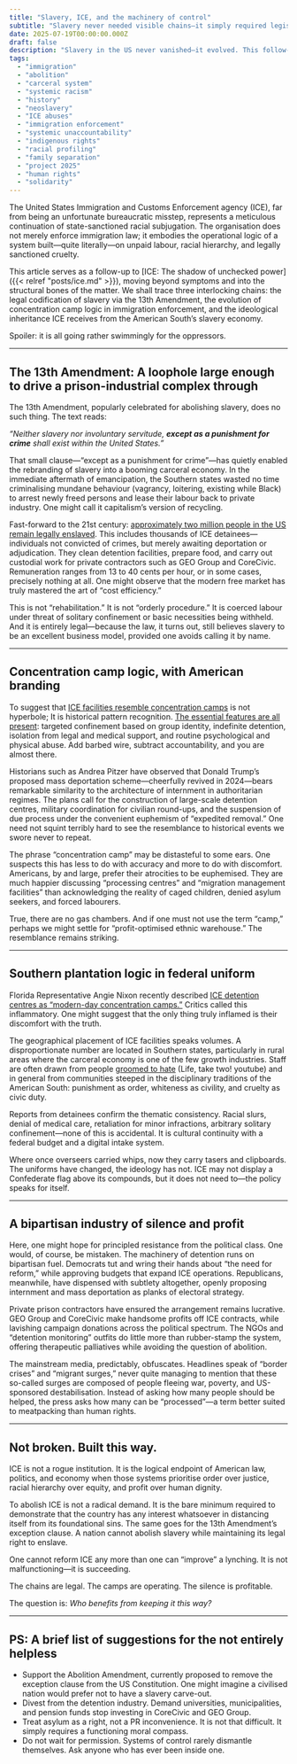```yaml
---
title: "Slavery, ICE, and the machinery of control"
subtitle: "Slavery never needed visible chains—it simply required legislation and a blindfolded public."
date: 2025-07-19T00:00:00.000Z
draft: false
description: "Slavery in the US never vanished—it evolved. This follow-up explores how ICE’s detention regime draws directly from the plantation economy, the legal loopholes of the 13th Amendment, and a long tradition of racial control. Not a bug. A feature."
tags:
  - "immigration"
  - "abolition"
  - "carceral system"
  - "systemic racism"
  - "history"
  - "neoslavery"
  - "ICE abuses"
  - "immigration enforcement" 
  - "systemic unaccountability"
  - "indigenous rights"
  - "racial profiling"
  - "family separation"
  - "project 2025"
  - "human rights"
  - "solidarity"
---
```


The United States Immigration and Customs Enforcement agency (ICE), far from being an unfortunate bureaucratic misstep, 
represents a meticulous continuation of state-sanctioned racial subjugation. The organisation does not merely enforce 
immigration law; it embodies the operational logic of a system built—quite literally—on unpaid labour, racial hierarchy, 
and legally sanctioned cruelty.

This article serves as a follow-up to [ICE: The shadow of unchecked power]({{< relref "posts/ice.md" >}}), moving 
beyond symptoms and into the structural bones of the matter. We shall trace three interlocking chains: the legal 
codification of slavery via the 13th Amendment, the evolution of concentration camp logic in immigration enforcement, 
and the ideological inheritance ICE receives from the American South’s slavery economy. 

Spoiler: it is all going rather swimmingly for the oppressors.

---

## The 13th Amendment: A loophole large enough to drive a prison-industrial complex through

The 13th Amendment, popularly celebrated for abolishing slavery, does no such thing. The text reads:

*“Neither slavery nor involuntary servitude, **except as a punishment for crime** shall exist within the United States.”*

That small clause—“except as a punishment for crime”—has quietly enabled the rebranding of slavery into a booming 
carceral economy. In the immediate aftermath of emancipation, the Southern states wasted no time criminalising 
mundane behaviour (vagrancy, loitering, existing while Black) to arrest newly freed persons and lease their labour 
back to private industry. One might call it capitalism’s version of recycling.

Fast-forward to the 21st century: [approximately two million people in the US remain legally enslaved](https://www.vera.org/news/slavery-is-still-legal-for-two-million-people-in-the-u-s). This includes thousands of ICE detainees—individuals not convicted of crimes, but merely awaiting deportation or adjudication. They clean detention facilities, prepare food, and carry out custodial work for private contractors such as GEO Group and CoreCivic. Remuneration ranges from 13 to 40 cents per hour, or in some cases, precisely nothing at all. One might observe that the modern free market has truly mastered the art of “cost efficiency.”

This is not “rehabilitation.” It is not “orderly procedure.” It is coerced labour under threat of solitary confinement 
or basic necessities being withheld. And it is entirely legal—because the law, it turns out, still believes slavery 
to be an excellent business model, provided one avoids calling it by name.

---

## Concentration camp logic, with American branding

To suggest that [ICE facilities resemble concentration camps](https://sjcitizen.com/jacksonville-lawmaker-calls-ice-facilities-concentration-camps-reminiscent-of-southern-slavery/) is not hyperbole; It is historical pattern recognition. 
[The essential features are all present](https://www.scientificamerican.com/article/trumps-massive-deportation-plan-echoes-concentration-camp-history/): 
targeted confinement based on group identity, indefinite detention, isolation 
from legal and medical support, and routine psychological and physical abuse. Add barbed wire, subtract accountability, 
and you are almost there. 

Historians such as Andrea Pitzer have observed that Donald Trump’s proposed mass deportation scheme—cheerfully 
revived in 2024—bears remarkable similarity to the architecture of internment in authoritarian regimes. The plans 
call for the construction of large-scale detention centres, military coordination for civilian round-ups, and the 
suspension of due process under the convenient euphemism of “expedited removal.” One need not squint terribly hard 
to see the resemblance to historical events we swore never to repeat.

The phrase “concentration camp” may be distasteful to some ears. One suspects this has less to do with accuracy 
and more to do with discomfort. Americans, by and large, prefer their atrocities to be euphemised. They are much 
happier discussing “processing centres” and “migration management facilities” than acknowledging the reality of 
caged children, denied asylum seekers, and forced labourers.

True, there are no gas chambers. And if one must not use the term “camp,” perhaps we might settle for 
“profit-optimised ethnic warehouse.” The resemblance remains striking.

---

## Southern plantation logic in federal uniform

Florida Representative Angie Nixon recently described [ICE detention centres as “modern-day concentration camps.”](https://www.news4jax.com/news/local/2025/07/04/a-local-state-rep-went-to-alligator-alcatraz-to-ensure-detainees-are-being-treated-humanely-she-was-denied-access/) Critics 
called this inflammatory. One might suggest that the only thing truly inflamed is their discomfort with the truth.

The geographical placement of ICE facilities speaks volumes. A disproportionate number are located in Southern states, 
particularly in rural areas where the carceral economy is one of the few growth industries. Staff are often drawn from 
people [groomed to hate](https://www.youtube.com/watch?v=BqUf4LoanSk) (Life, take two! youtube) and in general from 
communities steeped in the disciplinary traditions of the American South: punishment as order, whiteness as civility, 
and cruelty as civic duty. 

Reports from detainees confirm the thematic consistency. Racial slurs, denial of medical care, retaliation for minor 
infractions, arbitrary solitary confinement—none of this is accidental. It is cultural continuity with a federal 
budget and a digital intake system.

Where once overseers carried whips, now they carry tasers and clipboards. The uniforms have changed, the ideology 
has not. ICE may not display a Confederate flag above its compounds, but it does not need to—the policy speaks for 
itself.

---

## A bipartisan industry of silence and profit

Here, one might hope for principled resistance from the political class. One would, of course, be mistaken. The 
machinery of detention runs on bipartisan fuel. Democrats tut and wring their hands about “the need for reform,” while 
approving budgets that expand ICE operations. Republicans, meanwhile, have dispensed with subtlety altogether, 
openly proposing internment and mass deportation as planks of electoral strategy.

Private prison contractors have ensured the arrangement remains lucrative. GEO Group and CoreCivic make handsome 
profits off ICE contracts, while lavishing campaign donations across the political spectrum. The NGOs and 
“detention monitoring” outfits do little more than rubber-stamp the system, offering therapeutic palliatives while 
avoiding the question of abolition.

The mainstream media, predictably, obfuscates. Headlines speak of “border crises” and “migrant surges,” never quite 
managing to mention that these so-called surges are composed of people fleeing war, poverty, and US-sponsored 
destabilisation. Instead of asking how many people should be helped, the press asks how many can be “processed”—a 
term better suited to meatpacking than human rights.

---

## Not broken. Built this way.

ICE is not a rogue institution. It is the logical endpoint of American law, politics, and economy when those systems 
prioritise order over justice, racial hierarchy over equity, and profit over human dignity.

To abolish ICE is not a radical demand. It is the bare minimum required to demonstrate that the country has any 
interest whatsoever in distancing itself from its foundational sins. The same goes for the 13th Amendment’s 
exception clause. A nation cannot abolish slavery while maintaining its legal right to enslave.

One cannot reform ICE any more than one can “improve” a lynching. It is not malfunctioning—it is succeeding.

The chains are legal. The camps are operating. The silence is profitable.

The question is: *Who benefits from keeping it this way?*

---

## PS: A brief list of suggestions for the not entirely helpless

* Support the Abolition Amendment, currently proposed to remove the exception clause from the US Constitution. One might imagine a civilised nation would prefer not to have a slavery carve-out.
* Divest from the detention industry. Demand universities, municipalities, and pension funds stop investing in CoreCivic and GEO Group.
* Treat asylum as a right, not a PR inconvenience. It is not that difficult. It simply requires a functioning moral compass.
* Do not wait for permission. Systems of control rarely dismantle themselves. Ask anyone who has ever been inside one. 
